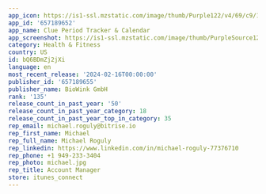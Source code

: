 ```yaml
---
app_icon: https://is1-ssl.mzstatic.com/image/thumb/Purple122/v4/69/c9/1d/69c91da5-8d5d-299b-b3bf-29b32b5bd360/AppIcon-0-0-1x_U007ephone-0-85-220.png/1024x1024bb.png
app_id: '657189652'
app_name: Clue Period Tracker & Calendar
app_screenshot: https://is1-ssl.mzstatic.com/image/thumb/PurpleSource126/v4/3c/9c/99/3c9c995c-f8eb-75a8-e91c-dc9d14f70bbb/7b283d0e-aae6-4943-b4af-75d56faea19a_01.jpg/1242x2688bb.png
category: Health & Fitness
country: US
id: bQ6BDmZj2jXi
language: en
most_recent_release: '2024-02-16T00:00:00'
publisher_id: '657189655'
publisher_name: BioWink GmbH
rank: '135'
release_count_in_past_year: '50'
release_count_in_past_year_category: 18
release_count_in_past_year_top_in_category: 35
rep_email: michael.roguly@bitrise.io
rep_first_name: Michael
rep_full_name: Michael Roguly
rep_linkedin: https://www.linkedin.com/in/michael-roguly-77376710
rep_phone: +1 949-233-3404
rep_photo: michael.jpg
rep_title: Account Manager
store: itunes_connect
---
```


